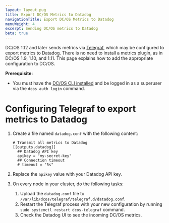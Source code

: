 ```yaml
---
layout: layout.pug
title: Export DC/OS Metrics to Datadog
navigationTitle: Export DC/OS Metrics to Datadog
menuWeight: 4
excerpt: Sending DC/OS metrics to Datadog
beta: true
---
```



DC/OS 1.12 and later sends metrics via [Telegraf](/1.14/overview/architecture/components/#telegraf), which may be configured to export metrics to Datadog. There is no need to install a metrics plugin, as in DC/OS 1.9, 1.10, and 1.11. This page explains how to add the appropriate configuration to DC/OS.


**Prerequisite:**

- You must have the [DC/OS CLI installed](/1.14/cli/install/) and be logged in as a superuser via the `dcos auth login` command.

# Configuring Telegraf to export metrics to Datadog

1. Create a file named `datadog.conf` with the following content:

    ```
    # Transmit all metrics to Datadog
    [[outputs.datadog]]
      ## Datadog API key
      apikey = "my-secret-key"
      ## Connection timeout
      # timeout = "5s"
    ```

1. Replace the `apikey` value with your Datadog API key.

1. On every node in your cluster, do the following tasks:

   1. Upload the `datadog.conf` file to `/var/lib/dcos/telegraf/telegraf.d/datadog.conf`.
   1. Restart the Telegraf process with your new configuration by running `sudo systemctl restart dcos-telegraf` command.
   1. Check the Datadog UI to see the incoming DC/OS metrics. 
